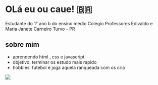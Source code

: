 # OLá eu ou caue! 🇧🇷

Estudante do 1° ano b do ensino médio 
Colegio Professores Edivaldo e Maria Janete Carneiro 
Turvo - PR

## sobre mim 

- aprendendo html , css e javascript
- objetivo: terminar os estudo mais rapido
- hobbies: futebol e joga aquela ranqueada com os cria

![](https://i.pinimg.com/originals/d5/b9/88/d5b988e72982e225f665d6251e212b90.gif)
